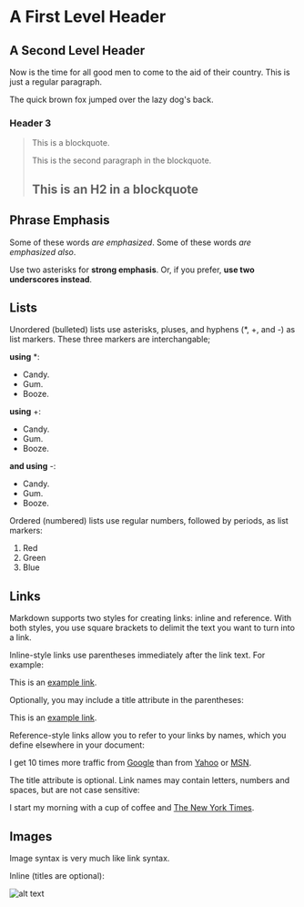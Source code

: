 A First Level Header
====================



A Second Level Header
---------------------

Now is the time for all good men to come to
the aid of their country. This is just a
regular paragraph.

The quick brown fox jumped over the lazy
dog's back.

### Header 3

> This is a blockquote.
>
> This is the second paragraph in the blockquote.
>
> ## This is an H2 in a blockquote


Phrase Emphasis
---------------------

Some of these words *are emphasized*.
Some of these words _are emphasized also_.

Use two asterisks for **strong emphasis**.
Or, if you prefer, __use two underscores instead__.



Lists
---------------------

Unordered (bulleted) lists use asterisks, pluses, and hyphens (*, +, and -) as list markers. These three markers are interchangable;

**using** *:

*   Candy.
*   Gum.
*   Booze.

**using** +:

+   Candy.
+   Gum.
+   Booze.

**and using** -:

-   Candy.
-   Gum.
-   Booze.

Ordered (numbered) lists use regular numbers, followed by periods, as list markers:

1.  Red
2.  Green
3.  Blue



Links
---------------------

Markdown supports two styles for creating links: inline and reference. With both styles, you use square brackets to delimit the text you want to turn into a link.

Inline-style links use parentheses immediately after the link text. For example:

This is an [example link](http://example.com/).

Optionally, you may include a title attribute in the parentheses:

This is an [example link](http://example.com/ "With a Title").

Reference-style links allow you to refer to your links by names, which you define elsewhere in your document:

I get 10 times more traffic from [Google][1] than from
[Yahoo][2] or [MSN][3].

[1]: http://google.com/        "Google"
[2]: http://search.yahoo.com/  "Yahoo Search"
[3]: http://search.msn.com/    "MSN Search"

The title attribute is optional. Link names may contain letters, numbers and spaces, but are not case sensitive:

I start my morning with a cup of coffee and
[The New York Times][NY Times].

[ny times]: http://www.nytimes.com/



Images
---------------------
Image syntax is very much like link syntax.

Inline (titles are optional):

![alt text](http://alturl.com/qx45f "I feel nice coding my presentations \o/o")

